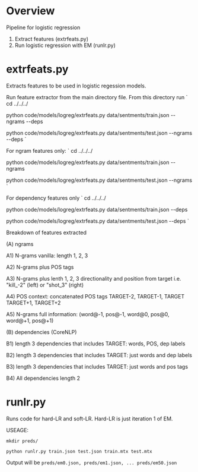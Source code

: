 Overview 
======
Pipeline for logistic regression
1. Extract features (extrfeats.py)
2. Run logistic regression with EM (runlr.py)

extrfeats.py
====
Extracts features to be used in logistic regession models. 

Run feature extractor from the main directory file. From this directory run
`
cd ../../../

python code/models/logreg/extrfeats.py data/sentments/train.json --ngrams --deps

python code/models/logreg/extrfeats.py data/sentments/test.json --ngrams --deps
` 

For ngram features only:
`
cd ../../../

python code/models/logreg/extrfeats.py data/sentments/train.json --ngrams 

python code/models/logreg/extrfeats.py data/sentments/test.json --ngrams 
` 

For dependency features only 
`
cd ../../../

python code/models/logreg/extrfeats.py data/sentments/train.json --deps

python code/models/logreg/extrfeats.py data/sentments/test.json --deps
` 

Breakdown of features extracted

(A) ngrams

A1) N-grams vanilla: length 1, 2, 3

A2) N-grams plus POS tags 

A3) N-grams plus lenth 1, 2, 3 directionality and position from target i.e. "kill_-2" (left) or "shot_3" (right)

A4) POS context: concatenated POS tags TARGET-2, TARGET-1, TARGET TARGET+1, TARGET+2

A5) N-grams full information: (word@-1, pos@-1, word@0, pos@0, word@+1, pos@+1)

(B) dependencies (CoreNLP)

B1) length 3 dependencies that includes TARGET: words, POS, dep labels

B2) length 3 dependencies that includes TARGET: just words and dep labels

B3) length 3 dependencies that includes TARGET: just words and pos tags

B4) All dependencies length 2

runlr.py
=====

Runs code for hard-LR and soft-LR. 
Hard-LR is just iteration 1 of EM.

USEAGE: 

`mkdir preds/`

`python runlr.py train.json test.json train.mtx test.mtx` 

Output will be `preds/em0.json, preds/em1.json, ... preds/em50.json`

